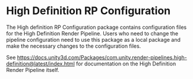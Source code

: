 # High Definition RP Configuration

The High definition RP Configuration package contains configuration files for the High Definition Render Pipeline.
Users who need to change the pipeline configuration need to use this package as a local package and make the necessary changes to the configuration files.

See https://docs.unity3d.com/Packages/com.unity.render-pipelines.high-definition@latest/index.html for documentation on the High Definition Render Pipeline itself.